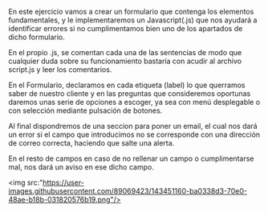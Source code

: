 En este ejercicio vamos a crear un formulario que contenga los elementos fundamentales, y le implementaremos un Javascript(.js) que nos ayudará a identificar errores si no cumplimentamos bien uno de los apartados de dicho formulario.

En el propio .js, se comentan cada una de las sentencias de modo que cualquier duda sobre su funcionamiento bastaría con acudir al archivo script.js y leer los comentarios.

En el Formulario, declaramos en cada etiqueta (label) lo que querramos saber de nuestro cliente y en las preguntas que consideremos oportunas daremos unas serie de opciones a escoger, ya sea con menú desplegable o con selección mediante pulsación de botones.

Al final dispondremos de una seccion para poner un email, el cual nos dará un error si el campo que introducimos no se corresponde con una dirección de correo correcta, haciendo que salte una alerta.

En el resto de campos en caso de no rellenar un campo o cumplimentarse mal, nos dará un aviso en ese dicho campo.

<img src:"https://user-images.githubusercontent.com/89069423/143451160-ba0338d3-70e0-48ae-b18b-031820576b19.png"/>
